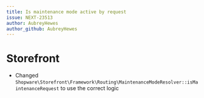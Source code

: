 ```yaml
---
title: Is maintenance mode active by request
issue: NEXT-23513
author: AubreyHewes
author_github: AubreyHewes
---
```

# Storefront
* Changed `Shopware\Storefront\Framework\Routing\MaintenanceModeResolver::isMaintenanceRequest` to use the correct logic
